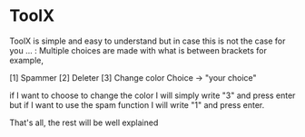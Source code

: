 # ToolX

ToolX is simple and easy to understand but in case this is not the case for you ... :
Multiple choices are made with what is between brackets for example,

  [1] Spammer
  [2] Deleter
  [3] Change color
  Choice -> "your choice"

if I want to choose to change the color I will simply write "3" and press enter
but if I want to use the spam function I will write "1" and press enter.

That's all, the rest will be well explained
